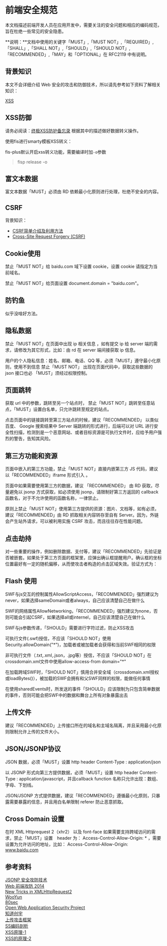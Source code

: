 # 前端安全规范

本文档描述前端开发人员在应用开发中，需要关注的安全问题和相应的编码规范，旨在杜绝一些常见的安全隐患。

**说明：**文档中使用的关键字「MUST」,「MUST NOT」,「REQUIRED」,「SHALL」,「SHALL NOT」,「SHOULD」,「SHOULD NOT」,「RECOMMENDED」,「MAY」和「OPTIONAL」在 RFC2119 中有说明。

## 背景知识

本文不会详细介绍 Web 安全的攻击和防御技术，所以请先参考如下资料了解相关知识：

[XSS]()

## XSS防御

请务必阅读：[终极XSS防护备忘录](http://www.fooying.com/chinese-translationthe-ultimate-xss-protection-cheatsheet-for-developers/) 根据其中的描述做好数据转义操作。

使用fis进行smarty模板XSS转义：

fis-plus默认开启xss转义功能，需要编译时加`-o`参数
> fisp release -o

## 富文本数据

富文本数据「MUST」必须由 RD 依赖最小化原则进行处理，杜绝不安全的内容。

## CSRF

背景知识：

+ [CSRF简单介绍及利用方法](http://drops.wooyun.org/papers/155)
+ [Cross-Site Request Forgery (CSRF)](https://www.owasp.org/index.php/Cross-Site_Request_Forgery_%28CSRF%29)

## Cookie使用

禁止「MUST NOT」给 baidu.com 域下设置 cookie，设置 cookie 请指定为当前域名。

禁止「MUST NOT」给页面设置 document.domain = "baidu.com"。

## 防钓鱼

似乎没啥好方法。

## 隐私数据

禁止「MUST NOT」在页面中出现 ip 相关信息 ，如有提交 ip 给 server 端的需求，请修改为其它形式，比如：由 rd 在 server 端间接获取 ip 信息。

用户的个人隐私信息：姓名、邮箱、电话、QQ 等，必须「MUST」遵守最小化原则，使用不到信息 禁止「MUST NOT」 出现在页面代码中，获取这些数据的 json 接口也必 「MUST」须经过权限控制。

## 页面跳转

获取 url 中的参数，跳转至另一个站点时， 禁止「MUST NOT」跳转至任意站点，「MUST」设置白名单，只允许跳转至规定的站点。

点击页面中的链接跳转至第三方站点的时候，建议「RECOMMENDED」 以类似百度、 Google 搜索结果中 Server 端跳转的形式进行，后端可以对 URL 进行安全性扫描，检测到是一个恶意网站、或者目标资源是可执行文件时，应给予用户强烈的警告，告知其风险。

## 第三方功能和资源

页面中嵌入的第三方功能，禁止「MUST NOT」直接内嵌第三方 JS 代码，建议以「RECOMMENDED」iframe 形式引入 。

页面中如果需要使用第三方的数据，建议 「RECOMMENDED」 由 RD 获取，尽量避免以 jsonp 方式获取，如必须使用 jsonp，请限制好第三方返回的 callback 函数名，对于不允许使用的函数名称，一律禁止。

原则上禁止「MUST NOT」使用第三方提供的资源：图片、文档等，如有必须，建议「RECOMMENDED」由 RD 抓取相关内容转存至自有 Server。因为，外链会产生站外请求，可以被利用实施 CSRF 攻击，而且往往存在性能问题。

## 点击劫持

对一些重要的操作，例如删除数据、支付等，建议「RECOMMENDED」先验证是否被嵌套。如果处于第三方页面的框架里，应弹出确认框提醒用户。确认框的坐标位置最好有一定的随机偏移，从而使攻击者构造的点击区域失效。验证方式为：

## Flash 使用

SWF与js交互的控制属性AllowScriptAccess，「RECOMMENDED」强烈建议为never，如果选择sameDomain或者always，自己应该清楚自己在做什么

SWF的网络属性AllowNetworking，「RECOMMENDED」强烈建议为none，否则可能会引起CSRF，如果选择all或internel，自己应该清楚自己在做什么

SWF与js参数传递，「SHOULD」需要进行字符过滤，防止XSS攻击

可执行文件(.swf)授信，不应该「SHOULD NOT」使用Security.allowDomain("*")，加载者或被加载者会获得和当前SWF相同的权限

非可执行文件（.txt,.xml,.json，.jpg等）授信，不应该「SHOULD NOT」在crossdomain.xml文件中使用allow-access-from domain="*"

在加载跨域SWF时，「SHOULD NOT」慎用合并安全域（crossdomain.xml授权或loadBytes()），被加载的SWF会拥有和父SWF同样的权限，能做任何事情

在使用sharedEvents时，所发送的事件「SHOULD」应该限制为只包含简单数据的事件，否则可能会把SWF中的数据和舞台上所有对象暴露出去

## 上传文件

建议「RECOMMENDED」上传接口所在的域名和主域名隔离，并且采用最小化原则限制允许上传的文件大小。

## JSON/JSONP协议

JSON 数据，必须「MUST」设置 http header Content-Type : application/json

以 JSONP 形式向第三方提供数据，必须「MUST」设置 http header Content-Type : application/javascript，并且callback function 名称只允许出现：数组、字母、下划线。

JSON/JSONP 方式提供数据，建议「RECOMMENDED」遵循最小化原则，只暴露需要暴露的信息，并且用白名单限制 referer 防止恶意抓取。

## Cross Domain 设置

在时 XML Httprequest 2（xhr2） 以及 font-face 如果需要支持跨域访问的需求，禁止「MUST」设置　header 为： Access-Control-Allow-Origin: * ，需要设置为允许访问的地址，比如： Access-Control-Allow-Origin: www.baidu.com

## 参考资料

[JSONP 安全攻防技术](http://blog.knownsec.com/2015/03/jsonp_security_technic)  
[Web 前端攻防 2014](http://fex.baidu.com/blog/2014/03/web-sec-2014/)  
[New Tricks in XMLHttpRequest2](http://www.html5rocks.com/en/tutorials/file/xhr2/)  
[WooYun](http://www.wooyun.org/)  
[80sec](http://www.80sec.com/)  
[Open Web Application Security Project](https://www.owasp.org/)  
[知道创宇](http://blog.knownsec.com/)  
[上传攻击框架](http://www.owasp.org.cn/OWASP_Training/Upload_Attack_Framework.pdf)    
[SS编码剖析](http://www.freebuf.com/articles/web/43285.html)   
[XSS原理-1](http://www.freebuf.com/articles/web/40520.html)  
[XSS的原理-2](http://www.freebuf.com/articles/web/42727.html)  
